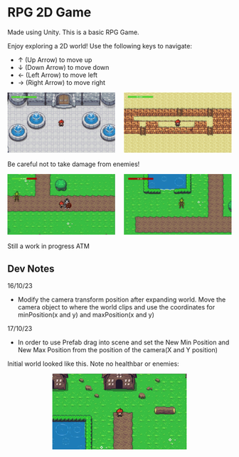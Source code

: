 # RPG 2D Game
 Made using Unity. This is a basic RPG Game. 

Enjoy exploring a 2D world! Use the following keys to navigate:

- ↑ (Up Arrow) to move up
- ↓ (Down Arrow) to move down
- ← (Left Arrow) to move left
- → (Right Arrow) to move right


<div style="display:flex; justify-content:center;">
    <div style="flex:50%; text-align:center; padding-right: 10px;">
        <img src="Pictures/castle.png" alt="World" style="width:100%">
    </div>
    <div style="flex:50%; text-align:center; padding-left: 10px;">
        <img src="Pictures/characterworldenemy.png" alt="World" style="width:100%">
    </div>
</div>



Be careful not to take damage from enemies!

<div style="display:flex; justify-content:center;">
    <div style="flex:50%; text-align:center; padding-right: 10px;">
        <img src="Pictures/hurtplayer.png" alt="World" style="width:100%">
    </div>
    <div style="flex:50%; text-align:center; padding-left: 10px;">
        <img src="Pictures/destroyedplayer.png" alt="World" style="width:100%">
    </div>
</div>


Still a work in progress ATM
## Dev Notes

16/10/23
- Modify the camera transform position after expanding world. Move the camera object to where the world clips and use the coordinates for minPosition(x and y)
and maxPosition(x and y)

17/10/23
- In order to use Prefab drag into scene and set the New Min Position and New Max Position from the position of the camera(X and Y position)


Initial world looked like this. Note no healthbar or enemies:
<div style="text-align:center;">

<img src="image.png" alt="World" width="60%" height="60%">

</div>